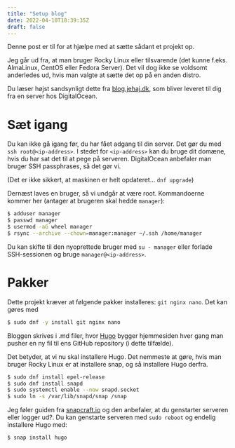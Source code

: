 ```yaml
---
title: "Setup blog"
date: 2022-04-10T18:39:35Z
draft: false
---
```


Denne post er til for at hjælpe med at sætte sådant et projekt op.

Jeg går ud fra, at man bruger Rocky Linux eller tilsvarende (det kunne f.eks. AlmaLinux, CentOS eller Fedora Server). Det vil dog ikke se voldsomt anderledes ud, hvis man valgte at sætte det op på en anden distro.

Du læser højst sandsynligt dette fra [blog.jehaj.dk](https://blog.jehaj.dk/), som bliver leveret til dig fra en server hos DigitalOcean.

# Sæt igang
Du kan ikke gå igang før, du har fået adgang til din server. Det gør du med `ssh root@<ip-address>`. I stedet for `<ip-address>` kan du bruge dit domæne, hvis du har sat det til at pege på serveren. DigitalOcean anbefaler man bruger SSH passphrases, så det gør vi.

(Det er ikke sikkert, at maskinen er helt opdateret... `dnf upgrade`)

Dernæst laves en bruger, så vi undgår at være root. Kommandoerne kommer her (antager at brugeren skal hedde `manager`):
```bash
$ adduser manager
$ passwd manager
$ usermod -aG wheel manager
$ rsync --archive --chown=manager:manager ~/.ssh /home/manager
```
Du kan skifte til den nyoprettede bruger med `su - manager` eller forlade SSH-sessionen og bruge `manager@<ip-address>`.

# Pakker
Dette projekt kræver at følgende pakker installeres: `git nginx nano`. Det kan gøres med
```bash
$ sudo dnf -y install git nginx nano
```

Bloggen skrives i .md filer, hvor [Hugo](https://gohugo.io/) bygger hjemmesiden hver gang man pusher en ny fil til ens GitHub repository (i dette tilfælde).

Det betyder, at vi nu skal installere Hugo. Det nemmeste at gøre, hvis man bruger Rocky Linux er at installere snap, og så installere Hugo derfra.

```bash
$ sudo dnf install epel-release
$ sudo dnf install snapd
$ sudo systemctl enable --now snapd.socket
$ sudo ln -s /var/lib/snapd/snap /snap
```

Jeg føler guiden fra [snapcraft.io](https://snapcraft.io/docs/installing-snap-on-rocky) og den anbefaler, at du genstarter serveren eller logger ud?. Du kan genstarte serveren med `sudo reboot` og endelig installere Hugo med:

```bash
$ snap install hugo
```
